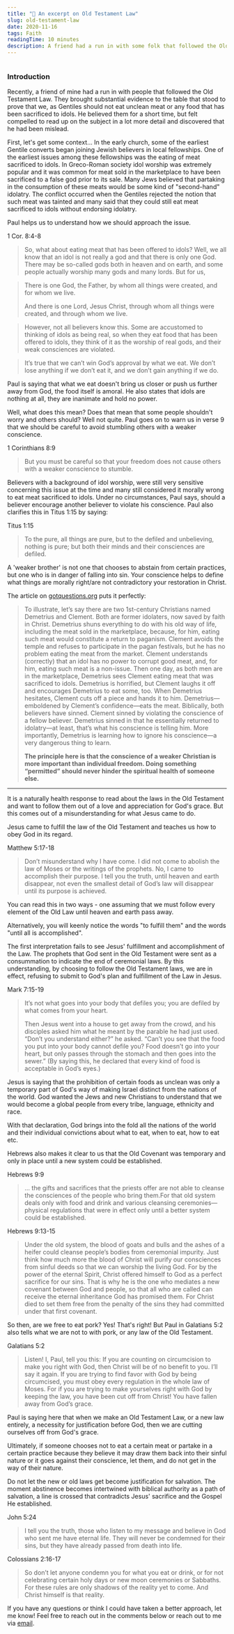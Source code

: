 ```yaml
---
title: "💭 An excerpt on Old Testament Law"
slug: old-testament-law
date: 2020-11-16
tags: Faith
readingTime: 10 minutes
description: A friend had a run in with some folk that followed the Old Testament Law. The evidence they provided was actually quite compelling, so I decided to do some digging.
---
```


```toc

```

### Introduction

Recently, a friend of mine had a run in with people that followed the Old Testament Law. They brought substantial evidence to the table that stood to prove that we, as Gentiles should not eat unclean meat or any food that has been sacrificed to idols. He believed them for a short time, but felt compelled to read up on the subject in a lot more detail and discovered that he had been mislead.

First, let's get some context... In the early church, some of the earliest Gentile converts began joining Jewish believers in local fellowships. One of the earliest issues among these fellowships was the eating of meat sacrificed to idols. In Greco-Roman society idol worship was extremely popular and it was common for meat sold in the marketplace to have been sacrificed to a false god prior to its sale. Many Jews believed that partaking in the consumption of these meats would be some kind of "second-hand" idolatry. The conflict occurred when the Gentiles rejected the notion that such meat was tainted and many said that they could still eat meat sacrificed to idols without endorsing idolatry.

Paul helps us to understand how we should approach the issue.

1 Cor. 8:4-8

> So, what about eating meat that has been offered to idols? Well, we all know that an idol is not really a god and that there is only one God. There may be so-called gods both in heaven and on earth, and some people actually worship many gods and many lords. But for us,

> There is one God, the Father,
> by whom all things were created,
> and for whom we live.
>
> And there is one Lord, Jesus Christ,
> through whom all things were created,
> and through whom we live.

> However, not all believers know this. Some are accustomed to thinking of idols as being real, so when they eat food that has been offered to idols, they think of it as the worship of real gods, and their weak consciences are violated.

> It’s true that we can’t win God’s approval by what we eat. We don’t lose anything if we don’t eat it, and we don’t gain anything if we do.

Paul is saying that what we eat doesn't bring us closer or push us further away from God, the food itself is amoral. He also states that idols are nothing at all, they are inanimate and hold no power.

Well, what does this mean? Does that mean that some people shouldn't worry and others should? Well not quite. Paul goes on to warn us in verse 9 that we should be careful to avoid stumbling others with a weaker conscience.

1 Corinthians 8:9

> But you must be careful so that your freedom does not cause others with a weaker conscience to stumble.

Believers with a background of idol worship, were still very sensitive concerning this issue at the time and many still considered it morally wrong to eat meat sacrificed to idols. Under no circumstances, Paul says, should a believer encourage another believer to violate his conscience. Paul also clarifies this in Titus 1:15 by saying:

Titus 1:15

> To the pure, all things are pure, but to the defiled and unbelieving, nothing is pure; but both their minds and their consciences are defiled.

A 'weaker brother' is not one that chooses to abstain from certain practices, but one who is in danger of falling into sin. Your conscience helps to define what things are morally right/are not contradictory your restoration in Christ.

The article on [gotquestions.org](https://www.gotquestions.org/food-sacrificed-idols.html) puts it perfectly:

> To illustrate, let’s say there are two 1st-century Christians named Demetrius and Clement. Both are former idolaters, now saved by faith in Christ. Demetrius shuns everything to do with his old way of life, including the meat sold in the marketplace, because, for him, eating such meat would constitute a return to paganism. Clement avoids the temple and refuses to participate in the pagan festivals, but he has no problem eating the meat from the market. Clement understands (correctly) that an idol has no power to corrupt good meat, and, for him, eating such meat is a non-issue. Then one day, as both men are in the marketplace, Demetrius sees Clement eating meat that was sacrificed to idols. Demetrius is horrified, but Clement laughs it off and encourages Demetrius to eat some, too. When Demetrius hesitates, Clement cuts off a piece and hands it to him. Demetrius—emboldened by Clement’s confidence—eats the meat. Biblically, both believers have sinned. Clement sinned by violating the conscience of a fellow believer. Demetrius sinned in that he essentially returned to idolatry—at least, that’s what his conscience is telling him. More importantly, Demetrius is learning how to ignore his conscience—a very dangerous thing to learn.
>
> **The principle here is that the conscience of a weaker Christian is more important than individual freedom. Doing something “permitted” should never hinder the spiritual health of someone else.**

---

It is a naturally health response to read about the laws in the Old Testament and want to follow them out of a love and appreciation for God's grace. But this comes out of a misunderstanding for what Jesus came to do.

Jesus came to fulfill the law of the Old Testament and teaches us how to obey God in its regard.

Matthew 5:17-18

> Don’t misunderstand why I have come. I did not come to abolish the law of Moses or the writings of the prophets. No, I came to accomplish their purpose. I tell you the truth, until heaven and earth disappear, not even the smallest detail of God’s law will disappear until its purpose is achieved.

You can read this in two ways - one assuming that we must follow every element of the Old Law until heaven and earth pass away.

Alternatively, you will keenly notice the words "to fulfill them" and the words "until all is accomplished".

The first interpretation fails to see Jesus' fulfillment and accomplishment of the Law. The prophets that God sent in the Old Testament were sent as a consummation to indicate the end of ceremonial laws. By this understanding, by choosing to follow the Old Testament laws, we are in effect, refusing to submit to God's plan and fulfillment of the Law in Jesus.

Mark 7:15-19

> It’s not what goes into your body that defiles you; you are defiled by what comes from your heart.
>
> Then Jesus went into a house to get away from the crowd, and his disciples asked him what he meant by the parable he had just used. “Don’t you understand either?” he asked. “Can’t you see that the food you put into your body cannot defile you? Food doesn’t go into your heart, but only passes through the stomach and then goes into the sewer.” (By saying this, he declared that every kind of food is acceptable in God’s eyes.)

Jesus is saying that the prohibition of certain foods as unclean was only a temporary part of God's way of making Israel distinct from the nations of the world. God wanted the Jews and new Christians to understand that we would become a global people from every tribe, language, ethnicity and race.

With that declaration, God brings into the fold all the nations of the world and their individual convictions about what to eat, when to eat, how to eat etc.

Hebrews also makes it clear to us that the Old Covenant was temporary and only in place until a new system could be established.

Hebrews 9:9

> ... the gifts and sacrifices that the priests offer are not able to cleanse the consciences of the people who bring them.For that old system deals only with food and drink and various cleansing ceremonies—physical regulations that were in effect only until a better system could be established.

Hebrews 9:13-15

> Under the old system, the blood of goats and bulls and the ashes of a heifer could cleanse people’s bodies from ceremonial impurity. Just think how much more the blood of Christ will purify our consciences from sinful deeds so that we can worship the living God. For by the power of the eternal Spirit, Christ offered himself to God as a perfect sacrifice for our sins. That is why he is the one who mediates a new covenant between God and people, so that all who are called can receive the eternal inheritance God has promised them. For Christ died to set them free from the penalty of the sins they had committed under that first covenant.

So then, are we free to eat pork? Yes! That's right! But Paul in Galatians 5:2 also tells what we are not to with pork, or any law of the Old Testament.

Galatians 5:2

> Listen! I, Paul, tell you this: If you are counting on circumcision to make you right with God, then Christ will be of no benefit to you. I’ll say it again. If you are trying to find favor with God by being circumcised, you must obey every regulation in the whole law of Moses. For if you are trying to make yourselves right with God by keeping the law, you have been cut off from Christ! You have fallen away from God’s grace.

Paul is saying here that when we make an Old Testament Law, or a new law entirely, a necessity for justification before God, then we are cutting ourselves off from God's grace.

Ultimately, if someone chooses not to eat a certain meat or partake in a certain practice because they believe it may draw them back into their sinful nature or it goes against their conscience, let them, and do not get in the way of their nature.

Do not let the new or old laws get become justification for salvation. The moment abstinence becomes intertwined with biblical authority as a path of salvation, a line is crossed that contradicts Jesus' sacrifice and the Gospel He established.

John 5:24

> I tell you the truth, those who listen to my message and believe in God who sent me have eternal life. They will never be condemned for their sins, but they have already passed from death into life.

Colossians 2:16-17

> So don’t let anyone condemn you for what you eat or drink, or for not celebrating certain holy days or new moon ceremonies or Sabbaths. For these rules are only shadows of the reality yet to come. And Christ himself is that reality.

If you have any questions or think I could have taken a better approach, let me know! Feel free to reach out in the comments below or reach out to me via [email](mailto:zacchary@puckeridge.me).
